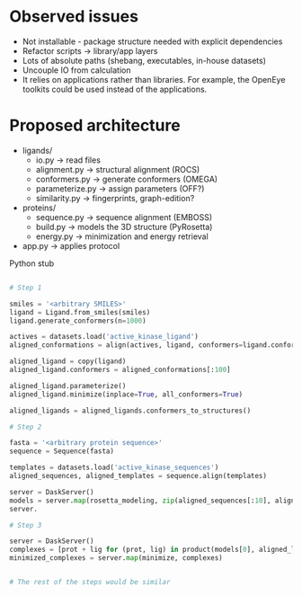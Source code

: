 # Observed issues

- Not installable - package structure needed with explicit dependencies
- Refactor scripts -> library/app layers
- Lots of absolute paths (shebang, executables, in-house datasets)
- Uncouple IO from calculation
- It relies on applications rather than libraries. For example, the
  OpenEye toolkits could be used instead of the applications.

# Proposed architecture

- ligands/
    - io.py -> read files
    - alignment.py -> structural alignment (ROCS)
    - conformers.py -> generate conformers (OMEGA)
    - parameterize.py -> assign parameters (OFF?)
    - similarity.py -> fingerprints, graph-edition?
- proteins/
    - sequence.py -> sequence alignment (EMBOSS)
    - build.py -> models the 3D structure (PyRosetta)
    - energy.py -> minimization and energy retrieval
- app.py -> applies protocol


Python stub

```python

# Step 1

smiles = '<arbitrary SMILES>'
ligand = Ligand.from_smiles(smiles)
ligand.generate_conformers(n=1000)

actives = datasets.load('active_kinase_ligand')
aligned_conformations = align(actives, ligand, conformers=ligand.conformers)

aligned_ligand = copy(ligand)
aligned_ligand.conformers = aligned_conformations[:100]

aligned_ligand.parameterize()
aligned_ligand.minimize(inplace=True, all_conformers=True)

aligned_ligands = aligned_ligands.conformers_to_structures()

# Step 2

fasta = '<arbitrary protein sequence>'
sequence = Sequence(fasta)

templates = datasets.load('active_kinase_sequences')
aligned_sequences, aligned_templates = sequence.align(templates)

server = DaskServer()
models = server.map(rosetta_modeling, zip(aligned_sequences[:10], aligned_templates[:10]))
server.

# Step 3

server = DaskServer()
complexes = [prot + lig for (prot, lig) in product(models[0], aligned_ligands[:100])]
minimized_complexes = server.map(minimize, complexes)


# The rest of the steps would be similar


```